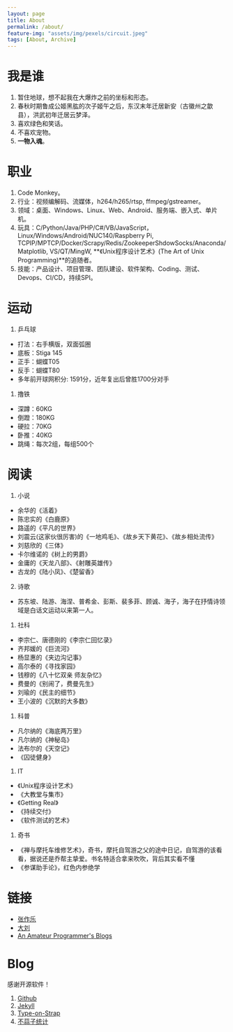 ```yaml
---
layout: page
title: About
permalink: /about/
feature-img: "assets/img/pexels/circuit.jpeg"
tags: [About, Archive]
---
```


# 我是谁

1. 暂住地球，想不起我在大爆炸之前的坐标和形态。
1. 春秋时期鲁成公姬黑肱的次子姬午之后，东汉末年迁居新安（古徽州之歙县），洪武初年迁居云梦泽。
1. 喜欢绿色和笑话。
1. 不喜欢宠物。
1. **一物入魂**。

# 职业

1. Code Monkey。
1. 行业：视频编解码、流媒体，h264/h265/rtsp, ffmpeg/gstreamer。
1. 领域：桌面、Windows、Linux、Web、Android、服务端、嵌入式、单片机。
1. 玩具：C/Python/Java/PHP/C#/VB/JavaScript，Linux/Windows/Android/NUC140/Raspberry Pi, TCPIP/MPTCP/Docker/Scrapy/Redis/ZookeeperShdowSocks/Anaconda/Matplotlib, VS/QT/MingW, **《Unix程序设计艺术》(The Art of Unix Programming)**的追随者。
1. 技能：产品设计、项目管理、团队建设、软件架构、Coding、测试、Devops、CI/CD，持续SPI。

# 运动

1. 乒乓球
  * 打法：右手横版，双面弧圈
  * 底板：Stiga 145
  * 正手：蝴蝶T05
  * 反手：蝴蝶T80
  * 多年前开球网积分: 1591分，近年复出后曾胜1700分对手
1. 撸铁
  * 深蹲：60KG
  * 倒蹬：180KG
  * 硬拉：70KG
  * 卧推：40KG
  * 跳绳：每次2组，每组500个

# 阅读

1. 小说
  * 余华的《活着》
  * 陈忠实的《白鹿原》
  * 路遥的《平凡的世界》
  * 刘震云(这家伙很厉害)的《一地鸡毛》、《故乡天下黄花》、《故乡相处流传》
  * 刘慈欣的《三体》
  * 卡尔维诺的《树上的男爵》
  * 金庸的《天龙八部》、《射雕英雄传》
  * 古龙的《陆小凤》、《楚留香》
2. 诗歌
  * 苏东坡、陆游、海涅、普希金、彭斯、裴多菲、顾诚、海子，海子在抒情诗领域是白话文运动以来第一人。
1. 社科
  * 李宗仁、唐德刚的《李宗仁回忆录》
  * 齐邦媛的《巨流河》
  * 杨显惠的《夹边沟记事》
  * 高尔泰的《寻找家园》
  * 钱穆的《八十忆双亲 师友杂忆》
  * 费曼的《别闹了，费曼先生》
  * 刘瑜的《民主的细节》
  * 王小波的《沉默的大多数》
1. 科普
  * 凡尔纳的《海底两万里》
  * 凡尔纳的《神秘岛》
  * 法布尔的《天空记》
  * 《囚徒健身》
1. IT
  * 《Unix程序设计艺术》
  * 《大教堂与集市》
  * 《Getting Real》
  * 《持续交付》
  * 《软件测试的艺术》  
1. 奇书
  * 《禅与摩托车维修艺术》，奇书，摩托自驾游之父的途中日记，自驾游的该看看，据说还是乔帮主挚爱。书名特适合拿来吹吹，背后其实看不懂
  * 《参谋助手论》，红色内参绝学

# 链接

* [张作乐](https://www.douban.com/people/zelor/notes)
* [大刘](https://kyleliu.github.io/)
* [An Amateur Programmer's Blogs](https://dirtysalt.github.io/html/blogs.html)

# Blog

感谢开源软件！

1. [Github](https://Github.com)
1. [Jekyll](http://jekyllrb.com/)
1. [Type-on-Strap](https://github.com/sylhare/Type-on-Strap)
1. [不蒜子统计](http://busuanzi.ibruce.info/)  